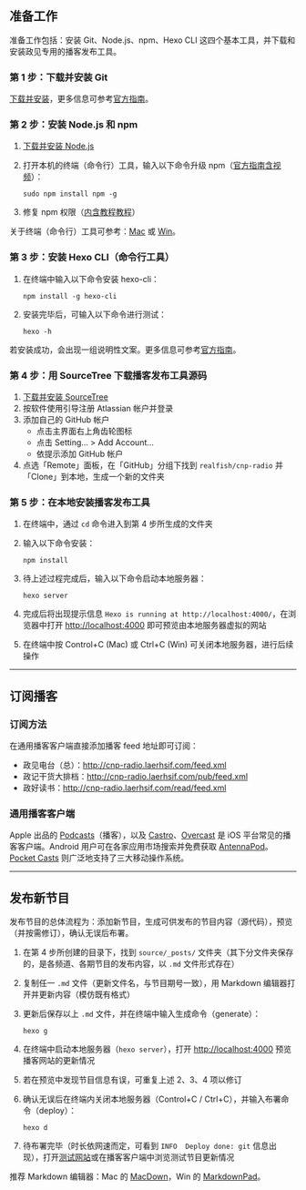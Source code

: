 ## 准备工作
准备工作包括：安装 Git、Node.js、npm、Hexo CLI 这四个基本工具，并下载和安装政见专用的播客发布工具。

### 第 1 步：下载并安装 Git
[下载并安装](https://git-scm.com/download)，更多信息可参考[官方指南][git-get-start]。

### 第 2 步：安装 Node.js 和 npm
1. [下载并安装 Node.js](https://nodejs.org/en/download)
2. 打开本机的终端（命令行）工具，输入以下命令升级 npm（[官方指南含视频][npm-get-start]）：
	```shell
	sudo npm install npm -g
	```

3. 修复 npm 权限（[内含教程教程][fixing-npm-permissions]）

关于终端（命令行）工具可参考：[Mac][osx-terminal] 或 [Win][win-cmd]。

### 第 3 步：安装 Hexo CLI（命令行工具）
1. 在终端中输入以下命令安装 hexo-cli：
	```shell
	npm install -g hexo-cli
	```

2. 安装完毕后，可输入以下命令进行测试：
	```shell
	hexo -h
	```

若安装成功，会出现一组说明性文案。更多信息可参考[官方指南][hexo-doc]。

### 第 4 步：用 SourceTree 下载播客发布工具源码
1. [下载并安装 SourceTree](https://www.sourcetreeapp.com)
2. 按软件使用引导注册 Atlassian 帐户并登录
3. 添加自己的 GitHub 帐户
	- 点击主界面右上角齿轮图标
	- 点击 Setting… > Add Account…
	- 依提示添加 GitHub 帐户
4. 点选「Remote」面板，在「GitHub」分组下找到 `realfish/cnp-radio` 并「Clone」到本地，生成一个新的文件夹

### 第 5 步：在本地安装播客发布工具
1. 在终端中，通过 `cd` 命令进入到第 4 步所生成的文件夹
2. 输入以下命令安装：
	```shell
	npm install
	```

3. 待上述过程完成后，输入以下命令启动本地服务器：
	```shell
	hexo server
	```

4. 完成后将出现提示信息 `Hexo is running at http://localhost:4000/`，在浏览器中打开 <http://localhost:4000> 即可预览由本地服务器虚拟的网站
5. 在终端中按 Control+C (Mac) 或 Ctrl+C (Win) 可关闭本地服务器，进行后续操作



* * *



## 订阅播客

### 订阅方法
在通用播客客户端直接添加播客 feed 地址即可订阅：

- 政见电台（总）：<http://cnp-radio.laerhsif.com/feed.xml>
- 政记干货大排档：<http://cnp-radio.laerhsif.com/pub/feed.xml>
- 政好读书：<http://cnp-radio.laerhsif.com/read/feed.xml>

### 通用播客客户端
Apple 出品的 [Podcasts][podcasts]（播客），以及 [Castro][castro]、[Overcast][overcast] 是 iOS 平台常见的播客客户端。Android 用户可在各家应用市场搜索并免费获取 [AntennaPod][antennapod]。[Pocket Casts][pocketcasts] 则广泛地支持了三大移动操作系统。



* * *



## 发布新节目
发布节目的总体流程为：添加新节目，生成可供发布的节目内容（源代码），预览（并按需修订），确认无误后布署。

1. 在第 4 步所创建的目录下，找到 `source/_posts/` 文件夹（其下分文件夹保存的，是各频道、各期节目的发布内容，以 `.md` 文件形式存在）
2. 复制任一 `.md` 文件（更新文件名，与节目期号一致），用 Markdown 编辑器打开并更新内容（模仿既有格式）
3. 更新后保存以上 `.md` 文件，并在终端中输入生成命令（generate）：
	```shell
	hexo g
	```

4. 在终端中启动本地服务器（`hexo server`），打开 <http://localhost:4000> 预览播客网站的更新情况
5. 若在预览中发现节目信息有误，可重复上述 2、3、4 项以修订
6. 确认无误后在终端内关闭本地服务器（Control+C / Ctrl+C），并输入布署命令（deploy）：
	```shell
	hexo d
	```

7. 待布署完毕（时长依网速而定，可看到 `INFO  Deploy done: git` 信息出现），打开[测试网站][cnp-radio]或在播客客户端中浏览测试节目更新情况

推荐 Markdown 编辑器：Mac 的 [MacDown][macdown]，Win 的 [MarkdownPad][markdownpad]。






[git-get-start]: https://git-scm.com/book/en/v2/Getting-Started-Installing-Git
[npm-get-start]: https://docs.npmjs.com/getting-started/installing-node
[fixing-npm-permissions]: https://docs.npmjs.com/getting-started/fixing-npm-permissions
[osx-terminal]: http://blog.teamtreehouse.com/introduction-to-the-mac-os-x-command-line
[win-cmd]: http://windows.microsoft.com/zh-cn/windows-vista/open-a-command-prompt-window
[hexo-doc]: https://hexo.io/docs/index.html
[podcasts]: https://itunes.apple.com/app/podcasts/id525463029
[castro]: http://castro.fm/
[overcast]: https://overcast.fm/
[antennapod]: http://antennapod.org/
[pocketcasts]: http://www.shiftyjelly.com/pocketcasts
[cnp-radio]: http://cnp-radio.laerhsif.com/
[macdown]: http://macdown.uranusjr.com/
[markdownpad]: http://markdownpad.com/
